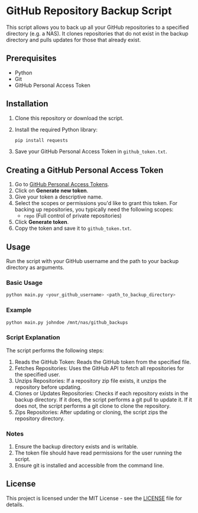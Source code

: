 # GitHub Repository Backup Script

This script allows you to back up all your GitHub repositories to a specified directory (e.g. a NAS). It clones repositories that do not exist in the backup directory and pulls updates for those that already exist.

## Prerequisites

- Python
- Git
- GitHub Personal Access Token

## Installation

1. Clone this repository or download the script.

2. Install the required Python library:

   ```sh
   pip install requests
   ```

3. Save your GitHub Personal Access Token in `github_token.txt`.

## Creating a GitHub Personal Access Token

1. Go to [GitHub Personal Access Tokens](https://github.com/settings/tokens).
2. Click on **Generate new token**.
3. Give your token a descriptive name.
4. Select the scopes or permissions you'd like to grant this token. For backing up repositories, you typically need the following scopes:
   - `repo` (Full control of private repositories)
5. Click **Generate token**.
6. Copy the token and save it to `github_token.txt`.

## Usage

Run the script with your GitHub username and the path to your backup directory as arguments.

### Basic Usage

```sh
python main.py <your_github_username> <path_to_backup_directory>
```

### Example

```sh
python main.py johndoe /mnt/nas/github_backups
```

### Script Explanation

The script performs the following steps:

1. Reads the GitHub Token: Reads the GitHub token from the specified file.
2. Fetches Repositories: Uses the GitHub API to fetch all repositories for the specified user.
3. Unzips Repositories: If a repository zip file exists, it unzips the repository before updating.
4. Clones or Updates Repositories: Checks if each repository exists in the backup directory. If it does, the script performs a git pull to update it. If it does not, the script performs a git clone to clone the repository.
5. Zips Repositories: After updating or cloning, the script zips the repository directory.

### Notes

1. Ensure the backup directory exists and is writable.
2. The token file should have read permissions for the user running the script.
3. Ensure git is installed and accessible from the command line.

## License

This project is licensed under the MIT License - see the [LICENSE](./LICENSE) file for details.
